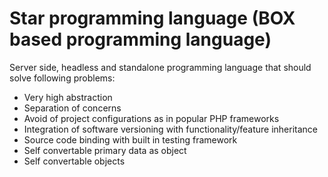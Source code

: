 <h1>Star programming language (BOX based programming language)</h1>

Server side, headless and standalone programming language that should solve following problems:

- Very high abstraction
- Separation of concerns
- Avoid of project configurations as in popular PHP frameworks
- Integration of software versioning with functionality/feature inheritance
- Source code binding with built in testing framework
- Self convertable primary data as object
- Self convertable objects 
